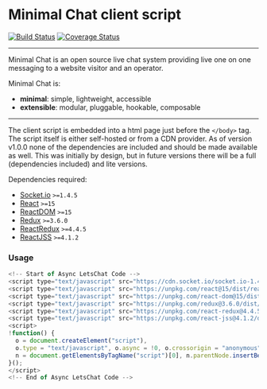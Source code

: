 # Minimal Chat client script

[![Build Status](https://travis-ci.org/minimalchat/mnml-client.svg?branch=master)](https://travis-ci.org/minimalchat/mnml-client)
[![Coverage Status](https://coveralls.io/repos/github/minimalchat/mnml-client/badge.svg?branch=master)](https://coveralls.io/github/minimalchat/mnml-client?branch=master)

---

Minimal Chat is an open source live chat system providing live one on one messaging to a website visitor and an operator.

Minimal Chat is:
-   **minimal**: simple, lightweight, accessible
-   **extensible**: modular, pluggable, hookable, composable

---

The client script is embedded into a html page just before the `</body>` tag. The script itself is  either self-hosted or from a CDN provider. As of version v1.0.0 none of the dependencies are included and should be made available as well. This was initially by design, but in future versions there will be a full (dependencies included) and lite versions.

Dependencies required:
-   [Socket.io](https://github.com/socketio/socket.io) `>=1.4.5`
-   [React](https://github.com/facebook/react) `>=15`
-   [ReactDOM](https://github.com/facebook/react) `>=15`
-   [Redux](https://github.com/reactjs/redux) `>=3.6.0`
-   [ReactRedux](https://github.com/reactjs/react-redux) `>=4.4.5`
-   [ReactJSS](https://github.com/cssinjs/react-jss) `>=4.1.2`

### Usage

```javascript
<!-- Start of Async LetsChat Code -->
<script type="text/javascript" src="https://cdn.socket.io/socket.io-1.4.5.js"></script>
<script type="text/javascript" src="https://unpkg.com/react@15/dist/react.js"></script>
<script type="text/javascript" src="https://unpkg.com/react-dom@15/dist/react-dom.js"></script>
<script type="text/javascript" src="https://unpkg.com/redux@3.6.0/dist/redux.js"></script>
<script type="text/javascript" src="https://unpkg.com/react-redux@4.4.5/dist/react-redux.js"></script>
<script type="text/javascript" src="https://unpkg.com/react-jss@4.1.2/dist/jss-compose.js"></script>
<script>
!function() {
  o = document.createElement("script"),
  o.type = "text/javascript", o.async = !0, o.crossorigin = "anonymous", o.src = "/mnml-0.0.1.js",
  n = document.getElementsByTagName("script")[0], n.parentNode.insertBefore(o, n);
}();
</script>
<!-- End of Async LetsChat Code -->
```
